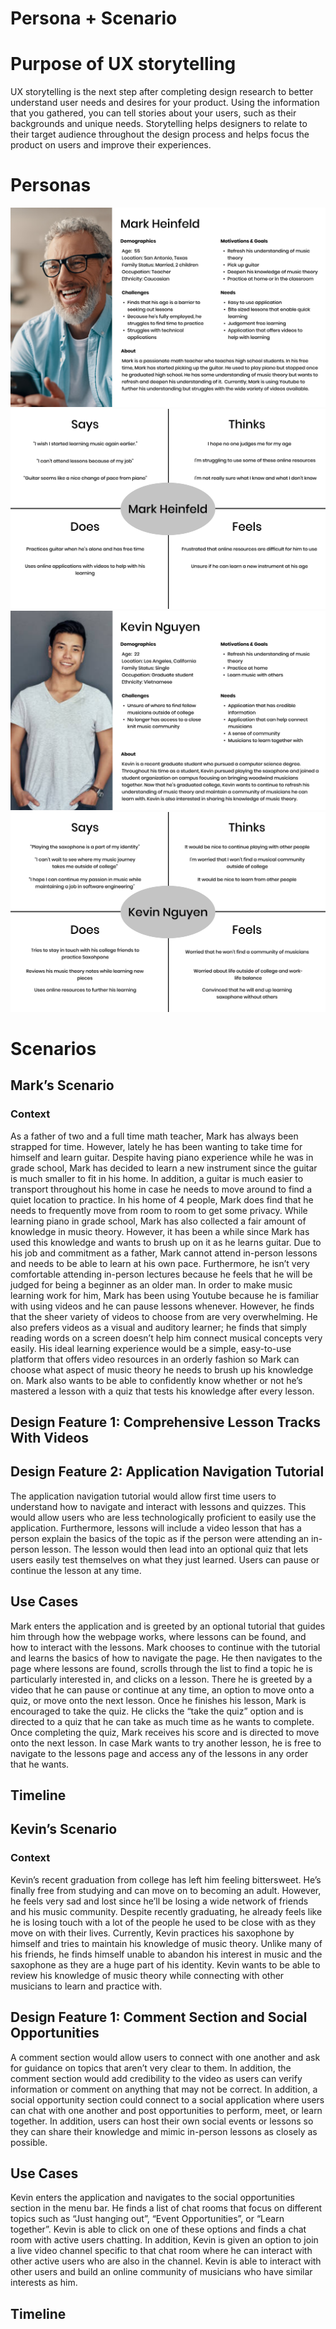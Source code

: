 # Persona + Scenario

# Purpose of UX storytelling
UX storytelling is the next step after completing design research to better understand user needs and desires for your product. Using the information that you gathered, you can tell stories about your users, such as their backgrounds and unique needs. Storytelling helps designers to relate to their target audience throughout the design process and helps focus the product on users and improve their experiences. 

# Personas
![Photo of persona](img/Mark.png)
![Photo of persona](img/mark2.png)
![Photo of persona](img/Kevin.png)
![Photo of persona](img/kevin2.png)

# Scenarios

## Mark’s Scenario
### Context

As a father of two and a full time math teacher, Mark has always been strapped for time. However, lately he has been wanting to take time for himself and learn guitar. Despite having piano experience while he was in grade school, Mark has decided to learn a new instrument since the guitar is much smaller to fit in his home. In addition, a guitar is much easier to transport throughout his home in case he needs to move around to find a quiet location to practice. In his home of 4 people, Mark does find that he needs to frequently move from room to room to get some privacy. While learning piano in grade school, Mark has also collected a fair amount of knowledge in music theory. However, it has been a while since Mark has used this knowledge and wants to brush up on it as he learns guitar. Due to his job and commitment as a father, Mark cannot attend in-person lessons and needs to be able to learn at his own pace. Furthermore, he isn’t very comfortable attending in-person lectures because he feels that he will be judged for being a beginner as an older man. In order to make music learning work for him, Mark has been using Youtube because he is familiar with using videos and he can pause lessons whenever. However, he finds that the sheer variety of videos to choose from are very overwhelming. He also prefers videos as a visual and auditory learner; he finds that simply reading words on a screen doesn’t help him connect musical concepts very easily. His ideal learning experience would be a simple, easy-to-use platform that offers video resources in an orderly fashion so Mark can choose what aspect of music theory he needs to brush up his knowledge on. Mark also wants to be able to confidently know whether or not he’s mastered a lesson with a quiz that tests his knowledge after every lesson. 

## Design Feature 1: Comprehensive Lesson Tracks With Videos
## Design Feature 2: Application Navigation Tutorial
The application navigation tutorial would allow first time users to understand how to navigate and interact with lessons and quizzes. This would allow users who are less technologically proficient to easily use the application. Furthermore, lessons will include a video lesson that has a person explain the basics of the topic as if the person were attending an in-person lesson. The lesson would then lead into an optional quiz that lets users easily test themselves on what they just learned. Users can pause or continue the lesson at any time.

## Use Cases 
Mark enters the application and is greeted by an optional tutorial that guides him through how the webpage works, where lessons can be found, and how to interact with the lessons. Mark chooses to continue with the tutorial and learns the basics of how to navigate the page. He then navigates to the page where lessons are found, scrolls through the list to find a topic he is particularly interested in, and clicks on a lesson. There he is greeted by a video that he can pause or continue at any time, an option to move onto a quiz, or move onto the next lesson. Once he finishes his lesson, Mark is encouraged to take the quiz. He clicks the “take the quiz” option and is directed to a quiz that he can take as much time as he wants to complete. Once completing the quiz, Mark receives his score and is directed to move onto the next lesson. In case Mark wants to try another lesson, he is free to navigate to the lessons page and access any of the lessons in any order that he wants. 

## Timeline

## Kevin’s Scenario
### Context

Kevin’s recent graduation from college has left him feeling bittersweet. He’s finally free from studying and can move on to becoming an adult. However, he feels very sad and lost since he’ll be losing a wide network of friends and his music community. Despite recently graduating, he already feels like he is losing touch with a lot of the people he used to be close with as they move on with their lives. Currently, Kevin practices his saxophone by himself and tries to maintain his knowledge of music theory. Unlike many of his friends, he finds himself unable to abandon his interest in music and the saxophone as they are a huge part of his identity. Kevin wants to be able to review his knowledge of music theory while connecting with other musicians to learn and practice with. 

## Design Feature 1: Comment Section and Social Opportunities
A comment section would allow users to connect with one another and ask for guidance on topics that aren’t very clear to them. In addition, the comment section would add credibility to the video as users can verify information or comment on anything that may not be correct. In addition, a social opportunity section could connect to a social application where users can chat with one another and post opportunities to perform, meet, or learn together. In addition, users can host their own social events or lessons so they can share their knowledge and mimic in-person lessons as closely as possible.

## Use Cases 
Kevin enters the application and navigates to the social opportunities section in the menu bar. He finds a list of chat rooms that focus on different topics such as “Just hanging out”, “Event Opportunities”, or “Learn together”. Kevin is able to click on one of these options and finds a chat room with active users chatting. In addition, Kevin is given an option to join a live video channel specific to that chat room where he can interact with other active users who are also in the channel. Kevin is able to interact with other users and build an online community of musicians who have similar interests as him. 

## Timeline

